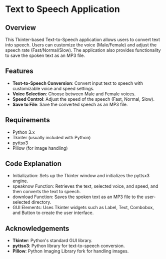 # Text to Speech Application

## Overview

This Tkinter-based Text-to-Speech application allows users to convert text into speech. Users can customize the voice (Male/Female) and adjust the speech rate (Fast/Normal/Slow). The application also provides functionality to save the spoken text as an MP3 file.

## Features

- **Text-to-Speech Conversion**: Convert input text to speech with customizable voice and speed settings.
- **Voice Selection**: Choose between Male and Female voices.
- **Speed Control**: Adjust the speed of the speech (Fast, Normal, Slow).
- **Save to File**: Save the converted speech as an MP3 file.

## Requirements

- Python 3.x
- Tkinter (usually included with Python)
- pyttsx3
- Pillow (for image handling)

## Code Explanation

- Initialization: Sets up the Tkinter window and initializes the pyttsx3 engine.
- speaknow Function: Retrieves the text, selected voice, and speed, and then converts the text to speech.
- download Function: Saves the spoken text as an MP3 file to the user-selected directory.
- GUI Elements: Uses Tkinter widgets such as Label, Text, Combobox, and Button to create the user interface.

## Acknowledgements

- **Tkinter**: Python's standard GUI library.
- **pyttsx3**: Python library for text-to-speech conversion.
- **Pillow**: Python Imaging Library fork for handling images.

   
